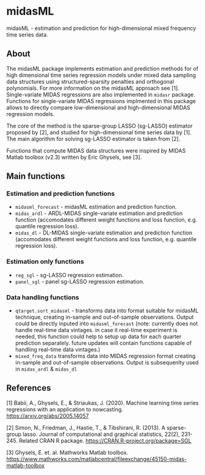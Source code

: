 # midasML

midasML - estimation and prediction for high-dimensional mixed frequency time series data.

## About
The midasML package implements estimation and prediction methods for of high dimensional time series regression models under mixed data sampling data structures using structured-sparsity penalties and orthogonal polynomials. For more information on the midasML approach see [1]. Single-variate MIDAS regressions are also implemented in ```midasr``` package. Functions for single-variate MIDAS regressions implmented in this package allows to directly compare low-dimensional and high-dimensional MIDAS regression models.

The core of the method is the sparse-group LASSO (sg-LASSO) estimator proposed by [2], and studied for high-dimensional time series data by [1]. The main algorithm for solving sg-LASSO estimator is taken from [2]. 

Functions that compute MIDAS data structures were inspired by MIDAS Matlab toolbox (v2.3) written by Eric Ghysels, see [3].

## Main functions

### Estimation and prediction functions
  - ```midasml_forecast``` - midasML estimation and prediction function.
  - ```midas_ardl``` - ARDL-MIDAS single-variate estimation and prediction function (accomodates different weight functions and loss function, e.g. quantile regression loss).
  - ```midas_dl``` - DL-MIDAS single-variate estimation and prediction function (accomodates different weight functions and loss function, e.g. quantile regression loss).
### Estimation only functions
  - ```reg_sgl``` - sg-LASSO regression estimation.
  - ```panel_sgl``` - panel sg-LASSO regression estimation.
### Data handling functions
  - ```qtarget.sort_midasml``` - transforms data into format suitable for midasML technique, creating in-sample and out-of-sample observations. Output could be directly inputed into ```midasml_forecast``` (note: currently does not handle real-time data vintages. in case it real-time experiment is needed, this function could help to setup up data for each quarter prediction separately. future updates will contain functions capable of handling real-time data vintages.)
  - ```mixed_freq_data``` transforms data into MIDAS regression format creating in-sample and out-of-sample observations. Output is subsequenlty used in ```midas_ardl``` & ```midas_dl```
  

## References

[1] Babii, A., Ghysels, E., & Striaukas, J. (2020). Machine learning time series regressions with an application to nowcasting. <https://arxiv.org/abs/2005.14057>

[2] Simon, N., Friedman, J., Hastie, T., & Tibshirani, R. (2013). A sparse-group lasso. Journal of computational and graphical statistics, 22(2), 231-245. Related CRAN R package. https://CRAN.R-project.org/package=SGL 

[3] Ghysels, E. et. al. Mathworks Matlab toolbox. https://www.mathworks.com/matlabcentral/fileexchange/45150-midas-matlab-toolbox

